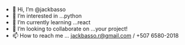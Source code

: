 - 👋 Hi, I’m @jackbasso
- 👀 I’m interested in ...python
- 🌱 I’m currently learning ...react
- 💞️ I’m looking to collaborate on ...your project!
- 📫 How to reach me ... jackbasso.r@gmail.com / +507 6580-2018

<!---
jackbasso/jackbasso is a ✨ special ✨ repository because its `README.md` (this file) appears on your GitHub profile.
You can click the Preview link to take a look at your changes.
--->
